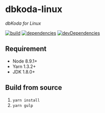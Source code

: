 # dbkoda-linux
*dbKoda for Linux*

[![build](https://img.shields.io/travis/SouthbankSoftware/dbkoda-linux.svg?style=flat-square)](https://travis-ci.org/SouthbankSoftware/dbkoda-linux)
[![dependencies](https://img.shields.io/david/SouthbankSoftware/dbkoda-linux.svg?style=flat-square)](https://david-dm.org/SouthbankSoftware/dbkoda-linux)
[![devDependencies](https://img.shields.io/david/dev/SouthbankSoftware/dbkoda-linux.svg?style=flat-square)](https://david-dm.org/SouthbankSoftware/dbkoda-linux?type=dev)

## Requirement
* Node 8.9.1+
* Yarn 1.3.2+
* JDK 1.8.0+

## Build from source
1. `yarn install`
2. `yarn gulp`
